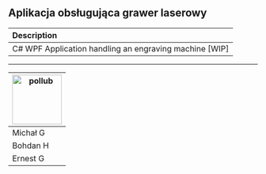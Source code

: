 ## Aplikacja obsługująca grawer laserowy
|Description|
|:-|
|C# WPF Application handling an engraving machine [WIP]|
___
|<img src="politechika-lubelska.svg" alt="pollub" width="100"/>|
|-|
|Michał G|
|Bohdan H|
|Ernest G|
